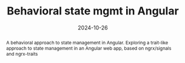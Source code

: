 ---
title: "Behavioral state mgmt in Angular"
abstract: A behavioral approach to state management in Angular. Exploring a trait-like approach to state management in an Angular web app, based on ngrx/signals and ngrx-traits
link: "https://gdg.community.dev/events/details/google-gdg-bari-presents-devfest-bari-2024/"
date: 2024-10-26
name: "Devfest Bari 2024"
img: "/src/assets/events/24-10-26-devfest-bari.webp"
---
